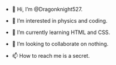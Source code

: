 - 👋 Hi, I’m @Dragonknight527.

- 👀 I’m interested in physics and coding.
- 🌱 I’m currently learning HTML and CSS.
- 💞️ I’m looking to collaborate on nothing.
- 📫 How to reach me is a secret.

<!---
Dragonknight527/Dragonknight527 is a ✨ special ✨ repository because its `README.md` (this file) appears on your GitHub profile.
You can click the Preview link to take a look at your changes.
--->
